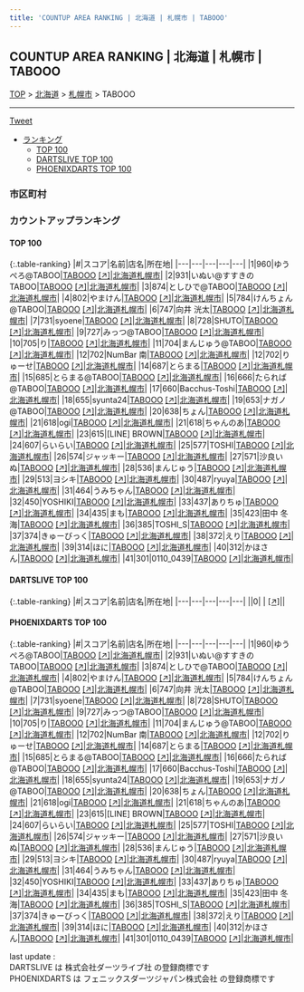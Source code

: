 ```yaml
---
title: 'COUNTUP AREA RANKING | 北海道 | 札幌市 | TABOOO'
---
```

## COUNTUP AREA RANKING | 北海道 | 札幌市 | TABOOO

[TOP](/darts/rank/) > [北海道](/darts/rank/北海道/) > [札幌市](/darts/rank/北海道/札幌市/) > TABOOO

___

<a href="https://twitter.com/share?ref_src=twsrc%5Etfw" data-text="COUNTUP AREA RANKING | 北海道札幌市TABOOO" class="twitter-share-button" data-hashtags="DARTSLIVE,PHOENIXDARTS,darts,ダーツ" data-show-count="false">Tweet</a>

* [ランキング](#カウントアップランキング)
    * [TOP 100](#top-100)
    * [DARTSLIVE TOP 100](#dartslive-top-100)
    * [PHOENIXDARTS TOP 100](#phoenixdarts-top-100)

### 市区町村

<ul>

</ul>

### カウントアップランキング

#### TOP 100



{:.table-ranking}
|#|スコア|名前|店名|所在地|
|---|---|---|---|---|
|1|960|<span class="rank-name-pd">ゆうぺろ@TABOO</span>|<a href="/darts/rank/shops/84606.html">TABOOO</a> <a href="https://vs.phoenixdarts.com/jp/shop/shopDetailInfo/s_84606?s_seq=84606">[↗]</a>|<a href="/darts/rank/北海道/札幌市">北海道札幌市</a>|
|2|931|<span class="rank-name-pd">いぬい@すすきのTABOO</span>|<a href="/darts/rank/shops/84606.html">TABOOO</a> <a href="https://vs.phoenixdarts.com/jp/shop/shopDetailInfo/s_84606?s_seq=84606">[↗]</a>|<a href="/darts/rank/北海道/札幌市">北海道札幌市</a>|
|3|874|<span class="rank-name-pd">としひで@TABOO</span>|<a href="/darts/rank/shops/84606.html">TABOOO</a> <a href="https://vs.phoenixdarts.com/jp/shop/shopDetailInfo/s_84606?s_seq=84606">[↗]</a>|<a href="/darts/rank/北海道/札幌市">北海道札幌市</a>|
|4|802|<span class="rank-name-pd">やまけん</span>|<a href="/darts/rank/shops/84606.html">TABOOO</a> <a href="https://vs.phoenixdarts.com/jp/shop/shopDetailInfo/s_84606?s_seq=84606">[↗]</a>|<a href="/darts/rank/北海道/札幌市">北海道札幌市</a>|
|5|784|<span class="rank-name-pd">けんちょん@TABOO</span>|<a href="/darts/rank/shops/84606.html">TABOOO</a> <a href="https://vs.phoenixdarts.com/jp/shop/shopDetailInfo/s_84606?s_seq=84606">[↗]</a>|<a href="/darts/rank/北海道/札幌市">北海道札幌市</a>|
|6|747|<span class="rank-name-pd"><span class="pro-icon-pd"></span>向井 洸太</span>|<a href="/darts/rank/shops/84606.html">TABOOO</a> <a href="https://vs.phoenixdarts.com/jp/shop/shopDetailInfo/s_84606?s_seq=84606">[↗]</a>|<a href="/darts/rank/北海道/札幌市">北海道札幌市</a>|
|7|731|<span class="rank-name-pd">syoene</span>|<a href="/darts/rank/shops/84606.html">TABOOO</a> <a href="https://vs.phoenixdarts.com/jp/shop/shopDetailInfo/s_84606?s_seq=84606">[↗]</a>|<a href="/darts/rank/北海道/札幌市">北海道札幌市</a>|
|8|728|<span class="rank-name-pd">SHUTO</span>|<a href="/darts/rank/shops/84606.html">TABOOO</a> <a href="https://vs.phoenixdarts.com/jp/shop/shopDetailInfo/s_84606?s_seq=84606">[↗]</a>|<a href="/darts/rank/北海道/札幌市">北海道札幌市</a>|
|9|727|<span class="rank-name-pd">みっつ@TABOO</span>|<a href="/darts/rank/shops/84606.html">TABOOO</a> <a href="https://vs.phoenixdarts.com/jp/shop/shopDetailInfo/s_84606?s_seq=84606">[↗]</a>|<a href="/darts/rank/北海道/札幌市">北海道札幌市</a>|
|10|705|<span class="rank-name-pd">り</span>|<a href="/darts/rank/shops/84606.html">TABOOO</a> <a href="https://vs.phoenixdarts.com/jp/shop/shopDetailInfo/s_84606?s_seq=84606">[↗]</a>|<a href="/darts/rank/北海道/札幌市">北海道札幌市</a>|
|11|704|<span class="rank-name-pd">まんじゅう@TABOO</span>|<a href="/darts/rank/shops/84606.html">TABOOO</a> <a href="https://vs.phoenixdarts.com/jp/shop/shopDetailInfo/s_84606?s_seq=84606">[↗]</a>|<a href="/darts/rank/北海道/札幌市">北海道札幌市</a>|
|12|702|<span class="rank-name-pd">NumBar 南</span>|<a href="/darts/rank/shops/84606.html">TABOOO</a> <a href="https://vs.phoenixdarts.com/jp/shop/shopDetailInfo/s_84606?s_seq=84606">[↗]</a>|<a href="/darts/rank/北海道/札幌市">北海道札幌市</a>|
|12|702|<span class="rank-name-pd">りゅーせ</span>|<a href="/darts/rank/shops/84606.html">TABOOO</a> <a href="https://vs.phoenixdarts.com/jp/shop/shopDetailInfo/s_84606?s_seq=84606">[↗]</a>|<a href="/darts/rank/北海道/札幌市">北海道札幌市</a>|
|14|687|<span class="rank-name-pd">とらまる</span>|<a href="/darts/rank/shops/84606.html">TABOOO</a> <a href="https://vs.phoenixdarts.com/jp/shop/shopDetailInfo/s_84606?s_seq=84606">[↗]</a>|<a href="/darts/rank/北海道/札幌市">北海道札幌市</a>|
|15|685|<span class="rank-name-pd">とらまる@TABOO</span>|<a href="/darts/rank/shops/84606.html">TABOOO</a> <a href="https://vs.phoenixdarts.com/jp/shop/shopDetailInfo/s_84606?s_seq=84606">[↗]</a>|<a href="/darts/rank/北海道/札幌市">北海道札幌市</a>|
|16|666|<span class="rank-name-pd">たられば@TABOO</span>|<a href="/darts/rank/shops/84606.html">TABOOO</a> <a href="https://vs.phoenixdarts.com/jp/shop/shopDetailInfo/s_84606?s_seq=84606">[↗]</a>|<a href="/darts/rank/北海道/札幌市">北海道札幌市</a>|
|17|660|<span class="rank-name-pd">Bacchus-Toshi</span>|<a href="/darts/rank/shops/84606.html">TABOOO</a> <a href="https://vs.phoenixdarts.com/jp/shop/shopDetailInfo/s_84606?s_seq=84606">[↗]</a>|<a href="/darts/rank/北海道/札幌市">北海道札幌市</a>|
|18|655|<span class="rank-name-pd">syunta24</span>|<a href="/darts/rank/shops/84606.html">TABOOO</a> <a href="https://vs.phoenixdarts.com/jp/shop/shopDetailInfo/s_84606?s_seq=84606">[↗]</a>|<a href="/darts/rank/北海道/札幌市">北海道札幌市</a>|
|19|653|<span class="rank-name-pd">ナガノ@TABOO</span>|<a href="/darts/rank/shops/84606.html">TABOOO</a> <a href="https://vs.phoenixdarts.com/jp/shop/shopDetailInfo/s_84606?s_seq=84606">[↗]</a>|<a href="/darts/rank/北海道/札幌市">北海道札幌市</a>|
|20|638|<span class="rank-name-pd">ちょん</span>|<a href="/darts/rank/shops/84606.html">TABOOO</a> <a href="https://vs.phoenixdarts.com/jp/shop/shopDetailInfo/s_84606?s_seq=84606">[↗]</a>|<a href="/darts/rank/北海道/札幌市">北海道札幌市</a>|
|21|618|<span class="rank-name-pd">ogi</span>|<a href="/darts/rank/shops/84606.html">TABOOO</a> <a href="https://vs.phoenixdarts.com/jp/shop/shopDetailInfo/s_84606?s_seq=84606">[↗]</a>|<a href="/darts/rank/北海道/札幌市">北海道札幌市</a>|
|21|618|<span class="rank-name-pd">ちゃんのあ</span>|<a href="/darts/rank/shops/84606.html">TABOOO</a> <a href="https://vs.phoenixdarts.com/jp/shop/shopDetailInfo/s_84606?s_seq=84606">[↗]</a>|<a href="/darts/rank/北海道/札幌市">北海道札幌市</a>|
|23|615|<span class="rank-name-pd">[LINE] BROWN</span>|<a href="/darts/rank/shops/84606.html">TABOOO</a> <a href="https://vs.phoenixdarts.com/jp/shop/shopDetailInfo/s_84606?s_seq=84606">[↗]</a>|<a href="/darts/rank/北海道/札幌市">北海道札幌市</a>|
|24|607|<span class="rank-name-pd">らいらい</span>|<a href="/darts/rank/shops/84606.html">TABOOO</a> <a href="https://vs.phoenixdarts.com/jp/shop/shopDetailInfo/s_84606?s_seq=84606">[↗]</a>|<a href="/darts/rank/北海道/札幌市">北海道札幌市</a>|
|25|577|<span class="rank-name-pd">TOSHI</span>|<a href="/darts/rank/shops/84606.html">TABOOO</a> <a href="https://vs.phoenixdarts.com/jp/shop/shopDetailInfo/s_84606?s_seq=84606">[↗]</a>|<a href="/darts/rank/北海道/札幌市">北海道札幌市</a>|
|26|574|<span class="rank-name-pd">ジャッキー</span>|<a href="/darts/rank/shops/84606.html">TABOOO</a> <a href="https://vs.phoenixdarts.com/jp/shop/shopDetailInfo/s_84606?s_seq=84606">[↗]</a>|<a href="/darts/rank/北海道/札幌市">北海道札幌市</a>|
|27|571|<span class="rank-name-pd">沙良いぬ</span>|<a href="/darts/rank/shops/84606.html">TABOOO</a> <a href="https://vs.phoenixdarts.com/jp/shop/shopDetailInfo/s_84606?s_seq=84606">[↗]</a>|<a href="/darts/rank/北海道/札幌市">北海道札幌市</a>|
|28|536|<span class="rank-name-pd">まんじゅう</span>|<a href="/darts/rank/shops/84606.html">TABOOO</a> <a href="https://vs.phoenixdarts.com/jp/shop/shopDetailInfo/s_84606?s_seq=84606">[↗]</a>|<a href="/darts/rank/北海道/札幌市">北海道札幌市</a>|
|29|513|<span class="rank-name-pd">ヨシキ</span>|<a href="/darts/rank/shops/84606.html">TABOOO</a> <a href="https://vs.phoenixdarts.com/jp/shop/shopDetailInfo/s_84606?s_seq=84606">[↗]</a>|<a href="/darts/rank/北海道/札幌市">北海道札幌市</a>|
|30|487|<span class="rank-name-pd">ryuya</span>|<a href="/darts/rank/shops/84606.html">TABOOO</a> <a href="https://vs.phoenixdarts.com/jp/shop/shopDetailInfo/s_84606?s_seq=84606">[↗]</a>|<a href="/darts/rank/北海道/札幌市">北海道札幌市</a>|
|31|464|<span class="rank-name-pd">うみちゃん</span>|<a href="/darts/rank/shops/84606.html">TABOOO</a> <a href="https://vs.phoenixdarts.com/jp/shop/shopDetailInfo/s_84606?s_seq=84606">[↗]</a>|<a href="/darts/rank/北海道/札幌市">北海道札幌市</a>|
|32|450|<span class="rank-name-pd">YOSHIKI</span>|<a href="/darts/rank/shops/84606.html">TABOOO</a> <a href="https://vs.phoenixdarts.com/jp/shop/shopDetailInfo/s_84606?s_seq=84606">[↗]</a>|<a href="/darts/rank/北海道/札幌市">北海道札幌市</a>|
|33|437|<span class="rank-name-pd">ありちゅ</span>|<a href="/darts/rank/shops/84606.html">TABOOO</a> <a href="https://vs.phoenixdarts.com/jp/shop/shopDetailInfo/s_84606?s_seq=84606">[↗]</a>|<a href="/darts/rank/北海道/札幌市">北海道札幌市</a>|
|34|435|<span class="rank-name-pd">まも</span>|<a href="/darts/rank/shops/84606.html">TABOOO</a> <a href="https://vs.phoenixdarts.com/jp/shop/shopDetailInfo/s_84606?s_seq=84606">[↗]</a>|<a href="/darts/rank/北海道/札幌市">北海道札幌市</a>|
|35|423|<span class="rank-name-pd"><span class="pro-icon-pd"></span>田中 冬海</span>|<a href="/darts/rank/shops/84606.html">TABOOO</a> <a href="https://vs.phoenixdarts.com/jp/shop/shopDetailInfo/s_84606?s_seq=84606">[↗]</a>|<a href="/darts/rank/北海道/札幌市">北海道札幌市</a>|
|36|385|<span class="rank-name-pd">TOSHI_S</span>|<a href="/darts/rank/shops/84606.html">TABOOO</a> <a href="https://vs.phoenixdarts.com/jp/shop/shopDetailInfo/s_84606?s_seq=84606">[↗]</a>|<a href="/darts/rank/北海道/札幌市">北海道札幌市</a>|
|37|374|<span class="rank-name-pd">きゅーびっく</span>|<a href="/darts/rank/shops/84606.html">TABOOO</a> <a href="https://vs.phoenixdarts.com/jp/shop/shopDetailInfo/s_84606?s_seq=84606">[↗]</a>|<a href="/darts/rank/北海道/札幌市">北海道札幌市</a>|
|38|372|<span class="rank-name-pd">えり</span>|<a href="/darts/rank/shops/84606.html">TABOOO</a> <a href="https://vs.phoenixdarts.com/jp/shop/shopDetailInfo/s_84606?s_seq=84606">[↗]</a>|<a href="/darts/rank/北海道/札幌市">北海道札幌市</a>|
|39|314|<span class="rank-name-pd">ほに</span>|<a href="/darts/rank/shops/84606.html">TABOOO</a> <a href="https://vs.phoenixdarts.com/jp/shop/shopDetailInfo/s_84606?s_seq=84606">[↗]</a>|<a href="/darts/rank/北海道/札幌市">北海道札幌市</a>|
|40|312|<span class="rank-name-pd">かほさん</span>|<a href="/darts/rank/shops/84606.html">TABOOO</a> <a href="https://vs.phoenixdarts.com/jp/shop/shopDetailInfo/s_84606?s_seq=84606">[↗]</a>|<a href="/darts/rank/北海道/札幌市">北海道札幌市</a>|
|41|301|<span class="rank-name-pd">0110_0439</span>|<a href="/darts/rank/shops/84606.html">TABOOO</a> <a href="https://vs.phoenixdarts.com/jp/shop/shopDetailInfo/s_84606?s_seq=84606">[↗]</a>|<a href="/darts/rank/北海道/札幌市">北海道札幌市</a>|


#### DARTSLIVE TOP 100



{:.table-ranking}
|#|スコア|名前|店名|所在地|
|---|---|---|---|---|
||0|<span class="rank-name-dl"> </span>|<a href="/darts/rank/shops/.html"></a> <a href="">[↗]</a>|<a href="/darts/rank//"></a>|


#### PHOENIXDARTS TOP 100



{:.table-ranking}
|#|スコア|名前|店名|所在地|
|---|---|---|---|---|
|1|960|<span class="rank-name-pd">ゆうぺろ@TABOO</span>|<a href="/darts/rank/shops/84606.html">TABOOO</a> <a href="https://vs.phoenixdarts.com/jp/shop/shopDetailInfo/s_84606?s_seq=84606">[↗]</a>|<a href="/darts/rank/北海道/札幌市">北海道札幌市</a>|
|2|931|<span class="rank-name-pd">いぬい@すすきのTABOO</span>|<a href="/darts/rank/shops/84606.html">TABOOO</a> <a href="https://vs.phoenixdarts.com/jp/shop/shopDetailInfo/s_84606?s_seq=84606">[↗]</a>|<a href="/darts/rank/北海道/札幌市">北海道札幌市</a>|
|3|874|<span class="rank-name-pd">としひで@TABOO</span>|<a href="/darts/rank/shops/84606.html">TABOOO</a> <a href="https://vs.phoenixdarts.com/jp/shop/shopDetailInfo/s_84606?s_seq=84606">[↗]</a>|<a href="/darts/rank/北海道/札幌市">北海道札幌市</a>|
|4|802|<span class="rank-name-pd">やまけん</span>|<a href="/darts/rank/shops/84606.html">TABOOO</a> <a href="https://vs.phoenixdarts.com/jp/shop/shopDetailInfo/s_84606?s_seq=84606">[↗]</a>|<a href="/darts/rank/北海道/札幌市">北海道札幌市</a>|
|5|784|<span class="rank-name-pd">けんちょん@TABOO</span>|<a href="/darts/rank/shops/84606.html">TABOOO</a> <a href="https://vs.phoenixdarts.com/jp/shop/shopDetailInfo/s_84606?s_seq=84606">[↗]</a>|<a href="/darts/rank/北海道/札幌市">北海道札幌市</a>|
|6|747|<span class="rank-name-pd"><span class="pro-icon-pd"></span>向井 洸太</span>|<a href="/darts/rank/shops/84606.html">TABOOO</a> <a href="https://vs.phoenixdarts.com/jp/shop/shopDetailInfo/s_84606?s_seq=84606">[↗]</a>|<a href="/darts/rank/北海道/札幌市">北海道札幌市</a>|
|7|731|<span class="rank-name-pd">syoene</span>|<a href="/darts/rank/shops/84606.html">TABOOO</a> <a href="https://vs.phoenixdarts.com/jp/shop/shopDetailInfo/s_84606?s_seq=84606">[↗]</a>|<a href="/darts/rank/北海道/札幌市">北海道札幌市</a>|
|8|728|<span class="rank-name-pd">SHUTO</span>|<a href="/darts/rank/shops/84606.html">TABOOO</a> <a href="https://vs.phoenixdarts.com/jp/shop/shopDetailInfo/s_84606?s_seq=84606">[↗]</a>|<a href="/darts/rank/北海道/札幌市">北海道札幌市</a>|
|9|727|<span class="rank-name-pd">みっつ@TABOO</span>|<a href="/darts/rank/shops/84606.html">TABOOO</a> <a href="https://vs.phoenixdarts.com/jp/shop/shopDetailInfo/s_84606?s_seq=84606">[↗]</a>|<a href="/darts/rank/北海道/札幌市">北海道札幌市</a>|
|10|705|<span class="rank-name-pd">り</span>|<a href="/darts/rank/shops/84606.html">TABOOO</a> <a href="https://vs.phoenixdarts.com/jp/shop/shopDetailInfo/s_84606?s_seq=84606">[↗]</a>|<a href="/darts/rank/北海道/札幌市">北海道札幌市</a>|
|11|704|<span class="rank-name-pd">まんじゅう@TABOO</span>|<a href="/darts/rank/shops/84606.html">TABOOO</a> <a href="https://vs.phoenixdarts.com/jp/shop/shopDetailInfo/s_84606?s_seq=84606">[↗]</a>|<a href="/darts/rank/北海道/札幌市">北海道札幌市</a>|
|12|702|<span class="rank-name-pd">NumBar 南</span>|<a href="/darts/rank/shops/84606.html">TABOOO</a> <a href="https://vs.phoenixdarts.com/jp/shop/shopDetailInfo/s_84606?s_seq=84606">[↗]</a>|<a href="/darts/rank/北海道/札幌市">北海道札幌市</a>|
|12|702|<span class="rank-name-pd">りゅーせ</span>|<a href="/darts/rank/shops/84606.html">TABOOO</a> <a href="https://vs.phoenixdarts.com/jp/shop/shopDetailInfo/s_84606?s_seq=84606">[↗]</a>|<a href="/darts/rank/北海道/札幌市">北海道札幌市</a>|
|14|687|<span class="rank-name-pd">とらまる</span>|<a href="/darts/rank/shops/84606.html">TABOOO</a> <a href="https://vs.phoenixdarts.com/jp/shop/shopDetailInfo/s_84606?s_seq=84606">[↗]</a>|<a href="/darts/rank/北海道/札幌市">北海道札幌市</a>|
|15|685|<span class="rank-name-pd">とらまる@TABOO</span>|<a href="/darts/rank/shops/84606.html">TABOOO</a> <a href="https://vs.phoenixdarts.com/jp/shop/shopDetailInfo/s_84606?s_seq=84606">[↗]</a>|<a href="/darts/rank/北海道/札幌市">北海道札幌市</a>|
|16|666|<span class="rank-name-pd">たられば@TABOO</span>|<a href="/darts/rank/shops/84606.html">TABOOO</a> <a href="https://vs.phoenixdarts.com/jp/shop/shopDetailInfo/s_84606?s_seq=84606">[↗]</a>|<a href="/darts/rank/北海道/札幌市">北海道札幌市</a>|
|17|660|<span class="rank-name-pd">Bacchus-Toshi</span>|<a href="/darts/rank/shops/84606.html">TABOOO</a> <a href="https://vs.phoenixdarts.com/jp/shop/shopDetailInfo/s_84606?s_seq=84606">[↗]</a>|<a href="/darts/rank/北海道/札幌市">北海道札幌市</a>|
|18|655|<span class="rank-name-pd">syunta24</span>|<a href="/darts/rank/shops/84606.html">TABOOO</a> <a href="https://vs.phoenixdarts.com/jp/shop/shopDetailInfo/s_84606?s_seq=84606">[↗]</a>|<a href="/darts/rank/北海道/札幌市">北海道札幌市</a>|
|19|653|<span class="rank-name-pd">ナガノ@TABOO</span>|<a href="/darts/rank/shops/84606.html">TABOOO</a> <a href="https://vs.phoenixdarts.com/jp/shop/shopDetailInfo/s_84606?s_seq=84606">[↗]</a>|<a href="/darts/rank/北海道/札幌市">北海道札幌市</a>|
|20|638|<span class="rank-name-pd">ちょん</span>|<a href="/darts/rank/shops/84606.html">TABOOO</a> <a href="https://vs.phoenixdarts.com/jp/shop/shopDetailInfo/s_84606?s_seq=84606">[↗]</a>|<a href="/darts/rank/北海道/札幌市">北海道札幌市</a>|
|21|618|<span class="rank-name-pd">ogi</span>|<a href="/darts/rank/shops/84606.html">TABOOO</a> <a href="https://vs.phoenixdarts.com/jp/shop/shopDetailInfo/s_84606?s_seq=84606">[↗]</a>|<a href="/darts/rank/北海道/札幌市">北海道札幌市</a>|
|21|618|<span class="rank-name-pd">ちゃんのあ</span>|<a href="/darts/rank/shops/84606.html">TABOOO</a> <a href="https://vs.phoenixdarts.com/jp/shop/shopDetailInfo/s_84606?s_seq=84606">[↗]</a>|<a href="/darts/rank/北海道/札幌市">北海道札幌市</a>|
|23|615|<span class="rank-name-pd">[LINE] BROWN</span>|<a href="/darts/rank/shops/84606.html">TABOOO</a> <a href="https://vs.phoenixdarts.com/jp/shop/shopDetailInfo/s_84606?s_seq=84606">[↗]</a>|<a href="/darts/rank/北海道/札幌市">北海道札幌市</a>|
|24|607|<span class="rank-name-pd">らいらい</span>|<a href="/darts/rank/shops/84606.html">TABOOO</a> <a href="https://vs.phoenixdarts.com/jp/shop/shopDetailInfo/s_84606?s_seq=84606">[↗]</a>|<a href="/darts/rank/北海道/札幌市">北海道札幌市</a>|
|25|577|<span class="rank-name-pd">TOSHI</span>|<a href="/darts/rank/shops/84606.html">TABOOO</a> <a href="https://vs.phoenixdarts.com/jp/shop/shopDetailInfo/s_84606?s_seq=84606">[↗]</a>|<a href="/darts/rank/北海道/札幌市">北海道札幌市</a>|
|26|574|<span class="rank-name-pd">ジャッキー</span>|<a href="/darts/rank/shops/84606.html">TABOOO</a> <a href="https://vs.phoenixdarts.com/jp/shop/shopDetailInfo/s_84606?s_seq=84606">[↗]</a>|<a href="/darts/rank/北海道/札幌市">北海道札幌市</a>|
|27|571|<span class="rank-name-pd">沙良いぬ</span>|<a href="/darts/rank/shops/84606.html">TABOOO</a> <a href="https://vs.phoenixdarts.com/jp/shop/shopDetailInfo/s_84606?s_seq=84606">[↗]</a>|<a href="/darts/rank/北海道/札幌市">北海道札幌市</a>|
|28|536|<span class="rank-name-pd">まんじゅう</span>|<a href="/darts/rank/shops/84606.html">TABOOO</a> <a href="https://vs.phoenixdarts.com/jp/shop/shopDetailInfo/s_84606?s_seq=84606">[↗]</a>|<a href="/darts/rank/北海道/札幌市">北海道札幌市</a>|
|29|513|<span class="rank-name-pd">ヨシキ</span>|<a href="/darts/rank/shops/84606.html">TABOOO</a> <a href="https://vs.phoenixdarts.com/jp/shop/shopDetailInfo/s_84606?s_seq=84606">[↗]</a>|<a href="/darts/rank/北海道/札幌市">北海道札幌市</a>|
|30|487|<span class="rank-name-pd">ryuya</span>|<a href="/darts/rank/shops/84606.html">TABOOO</a> <a href="https://vs.phoenixdarts.com/jp/shop/shopDetailInfo/s_84606?s_seq=84606">[↗]</a>|<a href="/darts/rank/北海道/札幌市">北海道札幌市</a>|
|31|464|<span class="rank-name-pd">うみちゃん</span>|<a href="/darts/rank/shops/84606.html">TABOOO</a> <a href="https://vs.phoenixdarts.com/jp/shop/shopDetailInfo/s_84606?s_seq=84606">[↗]</a>|<a href="/darts/rank/北海道/札幌市">北海道札幌市</a>|
|32|450|<span class="rank-name-pd">YOSHIKI</span>|<a href="/darts/rank/shops/84606.html">TABOOO</a> <a href="https://vs.phoenixdarts.com/jp/shop/shopDetailInfo/s_84606?s_seq=84606">[↗]</a>|<a href="/darts/rank/北海道/札幌市">北海道札幌市</a>|
|33|437|<span class="rank-name-pd">ありちゅ</span>|<a href="/darts/rank/shops/84606.html">TABOOO</a> <a href="https://vs.phoenixdarts.com/jp/shop/shopDetailInfo/s_84606?s_seq=84606">[↗]</a>|<a href="/darts/rank/北海道/札幌市">北海道札幌市</a>|
|34|435|<span class="rank-name-pd">まも</span>|<a href="/darts/rank/shops/84606.html">TABOOO</a> <a href="https://vs.phoenixdarts.com/jp/shop/shopDetailInfo/s_84606?s_seq=84606">[↗]</a>|<a href="/darts/rank/北海道/札幌市">北海道札幌市</a>|
|35|423|<span class="rank-name-pd"><span class="pro-icon-pd"></span>田中 冬海</span>|<a href="/darts/rank/shops/84606.html">TABOOO</a> <a href="https://vs.phoenixdarts.com/jp/shop/shopDetailInfo/s_84606?s_seq=84606">[↗]</a>|<a href="/darts/rank/北海道/札幌市">北海道札幌市</a>|
|36|385|<span class="rank-name-pd">TOSHI_S</span>|<a href="/darts/rank/shops/84606.html">TABOOO</a> <a href="https://vs.phoenixdarts.com/jp/shop/shopDetailInfo/s_84606?s_seq=84606">[↗]</a>|<a href="/darts/rank/北海道/札幌市">北海道札幌市</a>|
|37|374|<span class="rank-name-pd">きゅーびっく</span>|<a href="/darts/rank/shops/84606.html">TABOOO</a> <a href="https://vs.phoenixdarts.com/jp/shop/shopDetailInfo/s_84606?s_seq=84606">[↗]</a>|<a href="/darts/rank/北海道/札幌市">北海道札幌市</a>|
|38|372|<span class="rank-name-pd">えり</span>|<a href="/darts/rank/shops/84606.html">TABOOO</a> <a href="https://vs.phoenixdarts.com/jp/shop/shopDetailInfo/s_84606?s_seq=84606">[↗]</a>|<a href="/darts/rank/北海道/札幌市">北海道札幌市</a>|
|39|314|<span class="rank-name-pd">ほに</span>|<a href="/darts/rank/shops/84606.html">TABOOO</a> <a href="https://vs.phoenixdarts.com/jp/shop/shopDetailInfo/s_84606?s_seq=84606">[↗]</a>|<a href="/darts/rank/北海道/札幌市">北海道札幌市</a>|
|40|312|<span class="rank-name-pd">かほさん</span>|<a href="/darts/rank/shops/84606.html">TABOOO</a> <a href="https://vs.phoenixdarts.com/jp/shop/shopDetailInfo/s_84606?s_seq=84606">[↗]</a>|<a href="/darts/rank/北海道/札幌市">北海道札幌市</a>|
|41|301|<span class="rank-name-pd">0110_0439</span>|<a href="/darts/rank/shops/84606.html">TABOOO</a> <a href="https://vs.phoenixdarts.com/jp/shop/shopDetailInfo/s_84606?s_seq=84606">[↗]</a>|<a href="/darts/rank/北海道/札幌市">北海道札幌市</a>|


<div class="footer border-top border-gray-light mt-5 pt-3 text-right text-gray">
    last update : <span style="font-weight: italic" id="foot_last_modified"></span><br />
    DARTSLIVE は 株式会社ダーツライブ社 の登録商標です<br />
    PHOENIXDARTS は フェニックスダーツジャパン株式会社 の登録商標です<br />
</div>

<script src="https://cdnjs.cloudflare.com/ajax/libs/jquery.tablesorter/2.31.3/js/jquery.tablesorter.min.js" integrity="sha512-qzgd5cYSZcosqpzpn7zF2ZId8f/8CHmFKZ8j7mU4OUXTNRd5g+ZHBPsgKEwoqxCtdQvExE5LprwwPAgoicguNg==" crossorigin="anonymous" referrerpolicy="no-referrer"></script>
<link rel="stylesheet" href="https://cdnjs.cloudflare.com/ajax/libs/jquery.tablesorter/2.31.3/css/theme.default.min.css" integrity="sha512-wghhOJkjQX0Lh3NSWvNKeZ0ZpNn+SPVXX1Qyc9OCaogADktxrBiBdKGDoqVUOyhStvMBmJQ8ZdMHiR3wuEq8+w==" crossorigin="anonymous" referrerpolicy="no-referrer" />
<script>
$(function() {
    $(".table-ranking").tablesorter({sortList:[[0, 0]]});
    $("#foot_last_modified").text(formatDate(new Date(document.lastModified), 'yyyy-MM-dd HH:mm:ss'));
});
</script>

<script async src="https://platform.twitter.com/widgets.js" charset="utf-8"></script>